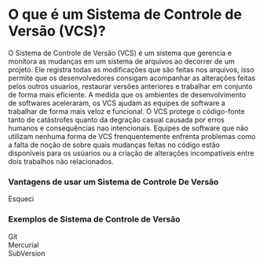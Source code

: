 # O que é um Sistema de Controle de Versão (VCS)?

O Sistema de Controle de Versão (VCS) é um sistema que gerencia e monitora as mudanças em um sistema de arquivos ao decorrer de um projeto. Ele registra todas as modificações que são feitas nos arquivos, isso permite que os desenvolvedores consigam acompanhar as alterações feitas pelos outros usuarios, restaurar versões anteriores e trabalhar em conjunto de forma mais eficiente. A medida que os ambientes de desenvolvimento de softwares aceleraram, os VCS ajudam as equipes de software a trabalhar de forma mais veloz e funcional. O VCS protege o código-fonte tanto de catástrofes quanto
da degração casual causada por erros humanos e consequências nao intencionais. Equipes de software que não utilizam nenhuma forma de VCS frenquentemente enfrenta problemas como a falta de noção de sobre quais mudanças feitas no código estão disponíveis para os usúarios ou a criação de alterações incompatíveis entre dois trabalhos não relacionados.

### Vantagens de usar um Sistema de Controle De Versão

Esqueci


### Exemplos de Sistema de Controle de Versão

Git  
Mercurial  
SubVersion


